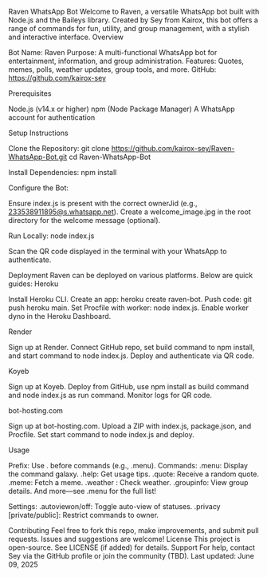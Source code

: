 Raven WhatsApp Bot
Welcome to Raven, a versatile WhatsApp bot built with Node.js and the Baileys library. Created by Sey from Kairox, this bot offers a range of commands for fun, utility, and group management, with a stylish and interactive interface.
Overview

Bot Name: Raven
Purpose: A multi-functional WhatsApp bot for entertainment, information, and group administration.
Features: Quotes, memes, polls, weather updates, group tools, and more.
GitHub: https://github.com/kairox-sey

Prerequisites

Node.js (v14.x or higher)
npm (Node Package Manager)
A WhatsApp account for authentication

Setup Instructions

Clone the Repository:
git clone https://github.com/kairox-sey/Raven-WhatsApp-Bot.git
cd Raven-WhatsApp-Bot


Install Dependencies:
npm install


Configure the Bot:

Ensure index.js is present with the correct ownerJid (e.g., 233538911895@s.whatsapp.net).
Create a welcome_image.jpg in the root directory for the welcome message (optional).


Run Locally:
node index.js


Scan the QR code displayed in the terminal with your WhatsApp to authenticate.



Deployment
Raven can be deployed on various platforms. Below are quick guides:
Heroku

Install Heroku CLI.
Create an app: heroku create raven-bot.
Push code: git push heroku main.
Set Procfile with worker: node index.js.
Enable worker dyno in the Heroku Dashboard.

Render

Sign up at Render.
Connect GitHub repo, set build command to npm install, and start command to node index.js.
Deploy and authenticate via QR code.

Koyeb

Sign up at Koyeb.
Deploy from GitHub, use npm install as build command and node index.js as run command.
Monitor logs for QR code.

bot-hosting.com

Sign up at bot-hosting.com.
Upload a ZIP with index.js, package.json, and Procfile.
Set start command to node index.js and deploy.

Usage

Prefix: Use . before commands (e.g., .menu).
Commands:
.menu: Display the command galaxy.
.help: Get usage tips.
.quote: Receive a random quote.
.meme: Fetch a meme.
.weather <city>: Check weather.
.groupinfo: View group details.
And more—see .menu for the full list!


Settings:
.autoviewon/off: Toggle auto-view of statuses.
.privacy [private/public]: Restrict commands to owner.



Contributing
Feel free to fork this repo, make improvements, and submit pull requests. Issues and suggestions are welcome!
License
This project is open-source. See LICENSE (if added) for details.
Support
For help, contact Sey via the GitHub profile or join the community (TBD).
Last updated: June 09, 2025
